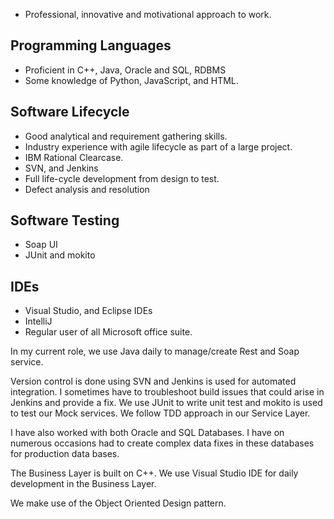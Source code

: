 *	Professional, innovative and motivational approach to work.

## Programming Languages
*	Proficient in C++, Java, Oracle and SQL, 
RDBMS
*	Some knowledge of Python, JavaScript, and HTML.

## Software Lifecycle
*	Good analytical and requirement gathering skills. 
*	Industry experience with agile lifecycle as part of a large project. 
*	IBM Rational Clearcase.
*	SVN, and Jenkins
*	Full life-cycle development from design to test. 
*	Defect analysis and resolution

## Software Testing
*	Soap UI
* JUnit and mokito

## IDEs
*	Visual Studio, and Eclipse IDEs
*	IntelliJ
*	Regular user of all Microsoft office suite.

In my current role, we use Java daily to manage/create Rest and Soap service.

Version control is done using SVN and Jenkins is used for automated integration. I sometimes have to troubleshoot build issues that could arise in Jenkins and provide a fix. We use JUnit to write unit test and mokito is used to test our Mock services. We follow TDD approach in our Service Layer.  

I have also worked  with both Oracle and SQL Databases. I have on numerous occasions had to create complex data fixes in these databases for production data bases.

The Business Layer is built on C++. We use Visual Studio IDE for daily development in the Business Layer. 

We make use of the Object Oriented Design pattern.
